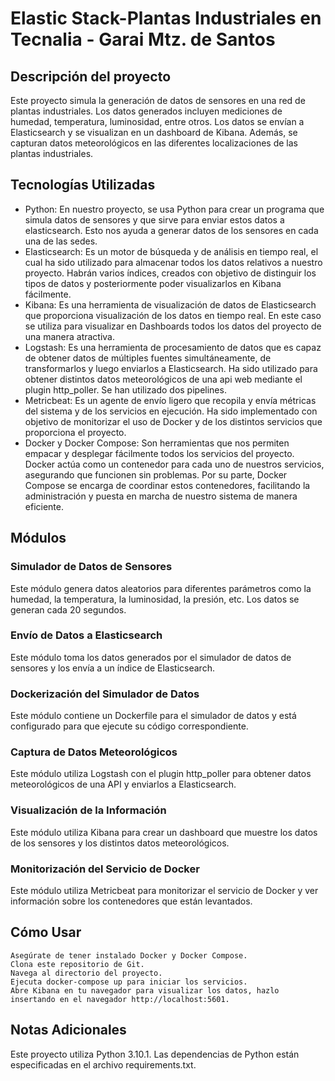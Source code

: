 # Elastic Stack-Plantas Industriales en Tecnalia - Garai Mtz. de Santos 

## Descripción del proyecto

Este proyecto simula la generación de datos de sensores en una red de plantas industriales. 
Los datos generados incluyen mediciones de humedad, temperatura, luminosidad, entre otros. Los datos se envían a Elasticsearch y se visualizan en un dashboard de Kibana. Además, se capturan datos meteorológicos en las diferentes localizaciones de las plantas industriales.

## Tecnologías Utilizadas

   - Python: En nuestro proyecto, se usa Python para crear un programa que simula datos de sensores y que sirve para enviar estos datos a elasticsearch. Esto nos ayuda a generar datos de los sensores en cada una de las sedes.
   - Elasticsearch: Es un motor de búsqueda y de análisis en tiempo real, el cual ha sido utilizado para almacenar todos los datos relativos a nuestro proyecto. Habrán varios índices, creados con objetivo de distinguir los tipos de datos y posteriormente poder visualizarlos en Kibana fácilmente.
   - Kibana: Es una herramienta de visualización de datos de Elasticsearch que proporciona visualización de los datos en tiempo real. En este caso se utiliza para visualizar en Dashboards todos los datos del proyecto de una manera atractiva.
   - Logstash: Es una herramienta de procesamiento de datos que es capaz de obtener datos de múltiples fuentes simultáneamente, de transformarlos y luego enviarlos a Elasticsearch. Ha sido utilizado para obtener distintos datos meteorológicos de una api web mediante el plugin http_poller. Se han utilizado dos pipelines.
   - Metricbeat: Es un agente de envío ligero que recopila y envía métricas del sistema y de los servicios en ejecución. Ha sido implementado con objetivo de monitorizar el uso de Docker y de los distintos servicios que proporciona el proyecto.
   - Docker y Docker Compose: Son herramientas que nos permiten empacar y desplegar fácilmente todos los servicios del proyecto. Docker actúa como un contenedor para cada uno de nuestros servicios, asegurando que funcionen sin problemas. Por su parte, Docker Compose se encarga de coordinar estos contenedores, facilitando la administración y puesta en marcha de nuestro sistema de manera eficiente.

## Módulos

### Simulador de Datos de Sensores

Este módulo genera datos aleatorios para diferentes parámetros como la humedad, la temperatura, la luminosidad, la presión, etc. Los datos se generan cada 20 segundos.

### Envío de Datos a Elasticsearch

Este módulo toma los datos generados por el simulador de datos de sensores y los envía a un índice de Elasticsearch.

### Dockerización del Simulador de Datos

Este módulo contiene un Dockerfile para el simulador de datos y está configurado para que ejecute su código correspondiente.

### Captura de Datos Meteorológicos

Este módulo utiliza Logstash con el plugin http_poller para obtener datos meteorológicos de una API y enviarlos a Elasticsearch.

### Visualización de la Información

Este módulo utiliza Kibana para crear un dashboard que muestre los datos de los sensores y los distintos datos meteorológicos.

### Monitorización del Servicio de Docker

Este módulo utiliza Metricbeat para monitorizar el servicio de Docker y ver información sobre los contenedores que están levantados.


## Cómo Usar

    Asegúrate de tener instalado Docker y Docker Compose.
    Clona este repositorio de Git.
    Navega al directorio del proyecto.
    Ejecuta docker-compose up para iniciar los servicios.
    Abre Kibana en tu navegador para visualizar los datos, hazlo insertando en el navegador http://localhost:5601.

## Notas Adicionales

Este proyecto utiliza Python 3.10.1. Las dependencias de Python están especificadas en el archivo requirements.txt.

